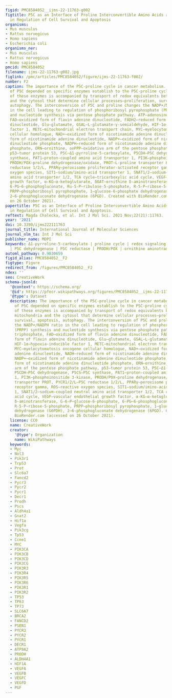```yaml
---
figid: PMC8584052__ijms-22-11763-g002
figtitle: P5C as an Interface of Proline Interconvertible Amino Acids and Its Role
  in Regulation of Cell Survival and Apoptosis
organisms:
- Mus musculus
- Rattus norvegicus
- Homo sapiens
- Escherichia coli
organisms_ner:
- Mus musculus
- Rattus norvegicus
- Homo sapiens
pmcid: PMC8584052
filename: ijms-22-11763-g002.jpg
figlink: /pmc/articles/PMC8584052/figure/ijms-22-11763-f002/
number: F2
caption: The importance of the P5C-proline cycle in cancer metabolism. Metabolism
  of P5C depended on specific enzymes establish to the P5C-proline cycle. The activity
  of these enzymes is accompanied by transport of redox equivalents between the mitochondria
  and the cytosol that determine cellular processes—proliferation, survival, apoptosis,
  autophagy. The interconversion of P5C and proline changes the NADP+/NADPH ratio
  in the cell leading to regulation of phosphoribosyl pyrophosphate (PRPP) synthesis
  and nucleotide synthesis via pentose phosphate pathway. ATP—adenosine triphosphate,
  FAD—oxidized form of flavin adenine dinucleotide, FADH2—reduced form of flavin adenine
  dinucleotide, Glu—glutamate, GSAL—L-glutamate-γ-semialdehyde, HIF-1α—hypoxia-inducible
  factor 1, METC—mitochondrial electron transport chain, MYC—myelocytomatosis oncogene
  cellular homologue, NAD+—oxidized form of nicotinamide adenine dinucleotide, NADH—reduced
  form of nicotinamide adenine dinucleotide, NADP+—oxidized form of nicotinamide adenine
  dinucleotide phosphate, NADPH—reduced form of nicotinamide adenine dinucleotide
  phosphate, ORN—ornithine, oxPPP—oxidative arm of the pentose phosphate pathway,
  p53—tumor protein 53, P5C—Δ1-pyrroline-5-carboxylate, P5CDH—P5C dehydrogenase, P5CS—P5C
  synthase, PAT1—proton-coupled amino acid transporter 1, PI3K—phosphoinositide 3-kinase,
  PRODH/POX—proline dehydrogenase/oxidase, PROT—L-proline transporter PROT, PYCR1/2/L—P5C
  reductase 1/2/L, PPARγ—peroxisome proliferator-activated receptor gamma, ROS—reactive
  oxygen species, SIT1—sodium/imino-acid transporter 1, SNAT1/2—sodium-coupled neutral
  amino acid transporter 1/2, TCA cycle—tricarboxylic acid cycle, VEGF—vascular endothelial
  growth factor, α-KG—α-ketoglutarate, δOAT—ornithine δ-aminotransferase, G-6-P—glucose-6-phosphate,
  6-PG—6-phosphogluconate, Ru-5-P—ribulose-5-phosphate, R-5-P—ribose-5-phosphate,
  PRPP—phosphoribosyl pyrophosphate, 1—glucose-6-phosphate dehydrogenase (G6PDH),
  2—6-phosphogluconate dehydrogenase (6PGD). Created with BioRender.com (accessed
  on 26 October 2021).
papertitle: P5C as an Interface of Proline Interconvertible Amino Acids and Its Role
  in Regulation of Cell Survival and Apoptosis.
reftext: Magda Chalecka, et al. Int J Mol Sci. 2021 Nov;22(21):11763.
year: '2021'
doi: 10.3390/ijms222111763
journal_title: International Journal of Molecular Sciences
journal_nlm_ta: Int J Mol Sci
publisher_name: MDPI
keywords: Δ1-pyrroline-5-carboxylate | proline cycle | redox signaling | P5C synthase
  | P5C dehydrogenase | P5C reductase | PRODH/POX | ornithine aminotransferase | NADPH
automl_pathway: 0.9030659
figid_alias: PMC8584052__F2
figtype: Figure
redirect_from: /figures/PMC8584052__F2
ndex: ''
seo: CreativeWork
schema-jsonld:
  '@context': https://schema.org/
  '@id': https://pfocr.wikipathways.org/figures/PMC8584052__ijms-22-11763-g002.html
  '@type': Dataset
  description: The importance of the P5C-proline cycle in cancer metabolism. Metabolism
    of P5C depended on specific enzymes establish to the P5C-proline cycle. The activity
    of these enzymes is accompanied by transport of redox equivalents between the
    mitochondria and the cytosol that determine cellular processes—proliferation,
    survival, apoptosis, autophagy. The interconversion of P5C and proline changes
    the NADP+/NADPH ratio in the cell leading to regulation of phosphoribosyl pyrophosphate
    (PRPP) synthesis and nucleotide synthesis via pentose phosphate pathway. ATP—adenosine
    triphosphate, FAD—oxidized form of flavin adenine dinucleotide, FADH2—reduced
    form of flavin adenine dinucleotide, Glu—glutamate, GSAL—L-glutamate-γ-semialdehyde,
    HIF-1α—hypoxia-inducible factor 1, METC—mitochondrial electron transport chain,
    MYC—myelocytomatosis oncogene cellular homologue, NAD+—oxidized form of nicotinamide
    adenine dinucleotide, NADH—reduced form of nicotinamide adenine dinucleotide,
    NADP+—oxidized form of nicotinamide adenine dinucleotide phosphate, NADPH—reduced
    form of nicotinamide adenine dinucleotide phosphate, ORN—ornithine, oxPPP—oxidative
    arm of the pentose phosphate pathway, p53—tumor protein 53, P5C—Δ1-pyrroline-5-carboxylate,
    P5CDH—P5C dehydrogenase, P5CS—P5C synthase, PAT1—proton-coupled amino acid transporter
    1, PI3K—phosphoinositide 3-kinase, PRODH/POX—proline dehydrogenase/oxidase, PROT—L-proline
    transporter PROT, PYCR1/2/L—P5C reductase 1/2/L, PPARγ—peroxisome proliferator-activated
    receptor gamma, ROS—reactive oxygen species, SIT1—sodium/imino-acid transporter
    1, SNAT1/2—sodium-coupled neutral amino acid transporter 1/2, TCA cycle—tricarboxylic
    acid cycle, VEGF—vascular endothelial growth factor, α-KG—α-ketoglutarate, δOAT—ornithine
    δ-aminotransferase, G-6-P—glucose-6-phosphate, 6-PG—6-phosphogluconate, Ru-5-P—ribulose-5-phosphate,
    R-5-P—ribose-5-phosphate, PRPP—phosphoribosyl pyrophosphate, 1—glucose-6-phosphate
    dehydrogenase (G6PDH), 2—6-phosphogluconate dehydrogenase (6PGD). Created with
    BioRender.com (accessed on 26 October 2021).
  license: CC0
  name: CreativeWork
  creator:
    '@type': Organization
    name: WikiPathways
  keywords:
  - Myc
  - Nol3
  - Pik3r1
  - Trp53
  - Prot
  - Slc6a7
  - Fancd2
  - Pycr3
  - Pycr2
  - Pycr1
  - Decr1
  - Prodh
  - Pscs
  - Aldh4a1
  - Gnat2
  - Hif1a
  - Vegfa
  - Pik3cg
  - Tp53
  - Ccne1
  - MYC
  - PIK3CA
  - PIK3CB
  - PIK3CD
  - PIK3CG
  - PIK3R3
  - PIK3R4
  - PIK3R5
  - PIK3R6
  - PIK3R1
  - PIK3R2
  - TP53
  - TP63
  - TP73
  - SLC6A7
  - BRCA2
  - FANCD2
  - PSEN1
  - PYCR3
  - PYCR2
  - PYCR1
  - DECR1
  - ATP8A2
  - PRODH
  - ALDH4A1
  - HIF1A
  - VEGFA
  - VEGFB
  - VEGFC
  - VEGFD
  - PGF
---
```

